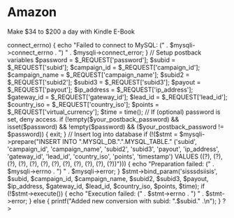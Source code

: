 # Amazon
Make $34 to $200 a day with Kindle E-Book
<?php
/**
 * This is an example of Postback file for saving conversions into database.
 * Do not forget to change values for database connection.
 */
// Define your password, set to blank "" for no password. (optional).
$your_postback_password = "";
// Your database credentials.
define("MYSQL_HOST", "localhost");
define("MYSQL_DB", "your_db");
define("MYSQL_TABLE", "cpalead_postback");
define("MYSQL_USER", "username");
define("MYSQL_PASS", "password");
// Connecting to database, using MySqli
$mysqli = new mysqli(MYSQL_HOST, MYSQL_USER, MYSQL_PASS, MYSQL_DB);
if ($mysqli->connect_errno) {
    echo "Failed to connect to MySQL: (" . $mysqli->connect_errno . ") " . $mysqli->connect_error;
}
// Setup postback variables
$password       = $_REQUEST['password'];
$subid          = $_REQUEST['subid'];
$campaign_id    = $_REQUEST['campaign_id'];
$campaign_name  = $_REQUEST['campaign_name'];
$subid2         = $_REQUEST['subid2'];
$subid3         = $_REQUEST['subid3'];
$payout         = $_REQUEST['payout'];
$ip_address     = $_REQUEST['ip_address'];
$gateway_id     = $_REQUEST['gateway_id'];
$lead_id        = $_REQUEST['lead_id'];
$country_iso    = $_REQUEST['country_iso'];
$points         = $_REQUEST['virtual_currency'];
$time           = time();
// If (optional) password is set, deny access.
if (!empty($your_postback_password) && isset($password) && !empty($password) && ($your_postback_password != $password)) {
  exit;
}
// Insert log into database
if (!($stmt = $mysqli->prepare("INSERT INTO ".MYSQL_DB.".".MYSQL_TABLE." ('subid', 'campaign_id', 'campaign_name', 'subid2', 'subid3', 'payout', 'ip_address', 'gateway_id', 'lead_id', 'country_iso', 'points', 'timestamp') VALUES ((?), (?), (?), (?), (?), (?), (?), (?), (?), (?), (?), (?))"))) {
  echo "Preparation failed: (" . $mysqli->errno . ") " . $mysqli->error;
}
$stmt->bind_param('sisssdsiisis', $subid, $campaign_id, $campaign_name, $subid2, $subid3, $payout, $ip_address, $gateway_id, $lead_id, $country_iso, $points, $time);
if (!$stmt->execute()) {
  echo "Execution failed: (" . $stmt->errno . ") " . $stmt->error;
} else {
  printf("Added new conversion with subid: ".$subid." .\n");
}
?>
